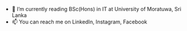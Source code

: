 - 🌱 I’m currently reading BSc(Hons) in IT at University of Moratuwa, Sri Lanka
- 📫 You can reach me on LinkedIn, Instagram, Facebook

<!---
tharinedirisinghe/tharinedirisinghe is a ✨ special ✨ repository because its `README.md` (this file) appears on your GitHub profile.
You can click the Preview link to take a look at your changes.
--->
